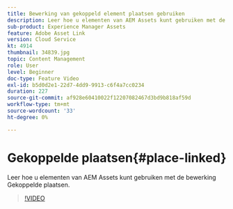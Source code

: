 ```yaml
---
title: Bewerking van gekoppeld element plaatsen gebruiken
description: Leer hoe u elementen van AEM Assets kunt gebruiken met de bewerking Gekoppelde plaatsen.
sub-product: Experience Manager Assets
feature: Adobe Asset Link
version: Cloud Service
kt: 4914
thumbnail: 34839.jpg
topic: Content Management
role: User
level: Beginner
doc-type: Feature Video
exl-id: b5d0d2e1-22d7-4dd9-9913-c6f4a7cc0234
duration: 227
source-git-commit: af928e60410022f12207082467d3bd9b818af59d
workflow-type: tm+mt
source-wordcount: '33'
ht-degree: 0%

---
```


# Gekoppelde plaatsen{#place-linked}

Leer hoe u elementen van AEM Assets kunt gebruiken met de bewerking Gekoppelde plaatsen.

>[!VIDEO](https://video.tv.adobe.com/v/34839?quality=12&learn=on)
